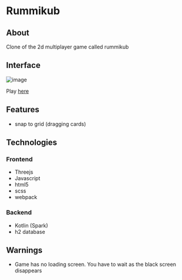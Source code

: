 # Rummikub

## About
Clone of the 2d multiplayer game called rummikub

## Interface

![image](https://user-images.githubusercontent.com/63966121/172072177-ef809439-4754-4904-a5e3-f3396550f997.png)


Play [here](https://rumikub2.herokuapp.com/game/index.html)


## Features
- snap to grid (dragging cards)


## Technologies
### Frontend
- Threejs
- Javascript
- html5
- scss
- webpack

### Backend
- Kotlin (Spark)
- h2 database

## Warnings
- Game has no loading screen. You have to wait as the black screen disappears